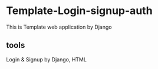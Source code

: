 # Template-Login-signup-auth
This is Template web application by Django
## tools
Login & Signup by Django, HTML
